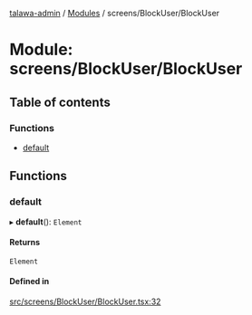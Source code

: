 [talawa-admin](../README.md) / [Modules](../modules.md) / screens/BlockUser/BlockUser

# Module: screens/BlockUser/BlockUser

## Table of contents

### Functions

- [default](screens_BlockUser_BlockUser.md#default)

## Functions

### default

▸ **default**(): `Element`

#### Returns

`Element`

#### Defined in

[src/screens/BlockUser/BlockUser.tsx:32](https://github.com/GlenDsza/talawa-admin/blob/d3cbd1e/src/screens/BlockUser/BlockUser.tsx#L32)
